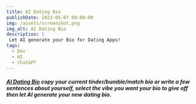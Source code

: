 ```yaml
---
title: AI Dating Bio
publishDate: 2023-05-07 00:00:00
img: /assets/screenshot.png
img_alt: AI Dating Bio
description: |
 Let AI generate your Bio for Dating Apps!
tags:
  - Dev
  - AI
  - ChatGPT
---
```

<h5>
<a href="https://aidating.bio">AI Dating Bio</a> copy your current tinder/bumble/match bio or write a few sentences about yourself, select the vibe you want your bio to give off then let AI generate your new dating bio.
</h5>
